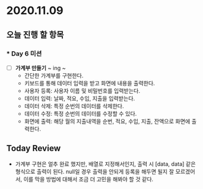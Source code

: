 # 2020.11.09

## 오늘 진행 할 항목

### * Day 6 미션

- [ ] **가계부 만들기** ~ ing ~
  - 간단한 가계부를 구현한다.
  - 키보드를 통해 데이터 입력을 받고 화면에 내용을 출력한다.
  - 사용자 등록: 사용자 이름 및 비밀번호를 입력받는다.
  - 데이터 입력: 날짜, 적요, 수입, 지출을 입력받는다.
  - 데이터 삭제: 특정 순번의 데이터를 삭제한다.
  - 데이터 수정: 특정 순번의 데이터를 수정할 수 있다.
  - 화면에 출력: 해당 월의 지출내역을 순번, 적요, 수입, 지출, 잔액으로 화면에 출력한다.



## Today Review

* 가계부 구현은 얼추 완료 했지만, 배열로 지정해서인지, 출력 시 [data, data] 같은 형식으로 출력이 된다.
  null일 경우 출력을 안되게 등록을 해두면 될지 잘 모르겠어서, 이를 막을 방법에 대해서 조금 더 고민을 해봐야 할 것 같다.
